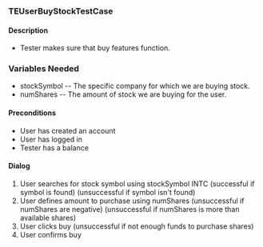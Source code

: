 ### TEUserBuyStockTestCase

#### Description
* Tester makes sure that buy features function.

### Variables Needed
* stockSymbol -- The specific company for which we are buying stock.
* numShares -- The amount of stock we are buying for the user.


#### Preconditions
* User has created an account
* User has logged in
* Tester has a balance

#### Dialog
1. User searches for stock symbol using stockSymbol INTC
	(successful if symbol is found)
	(unsuccessful if symbol isn't found)
2. User defines amount to purchase using numShares
	(unsuccessful if numShares are negative)
	(unsuccessful if numShares is more than available shares)
3. User clicks buy
	(unsuccessful if not enough funds to purchase shares)
4. User confirms buy